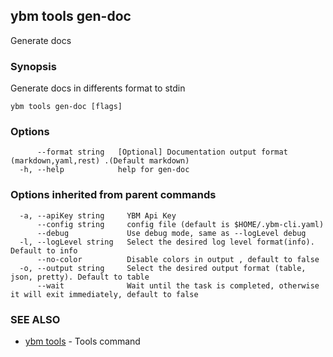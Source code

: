 ## ybm tools gen-doc

Generate docs

### Synopsis

Generate docs in differents format to stdin

```
ybm tools gen-doc [flags]
```

### Options

```
      --format string   [Optional] Documentation output format (markdown,yaml,rest) .(Default markdown)
  -h, --help            help for gen-doc
```

### Options inherited from parent commands

```
  -a, --apiKey string     YBM Api Key
      --config string     config file (default is $HOME/.ybm-cli.yaml)
      --debug             Use debug mode, same as --logLevel debug
  -l, --logLevel string   Select the desired log level format(info). Default to info
      --no-color          Disable colors in output , default to false
  -o, --output string     Select the desired output format (table, json, pretty). Default to table
      --wait              Wait until the task is completed, otherwise it will exit immediately, default to false
```

### SEE ALSO

* [ybm tools](ybm_tools.md)	 - Tools command

